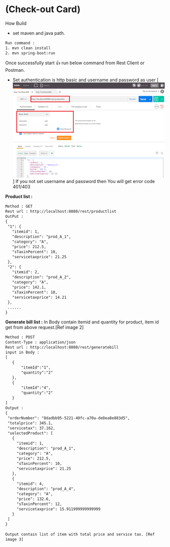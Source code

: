 # (Check-out Card)

How Build

 * set maven and java path.
  
 ```
 Run command : 
 1. mvn clean install
 2. mvn spring-boot:run

 ```
 Once successfully start :+1: run below command from Rest Client or Postman.
  
 - Set authentication is http basic and username and password as user [ ![Alt text](/img/productlist.png?raw=true "ref image 1")]
 If you not set username and password then You will get error code 401/403 
 
 **Product list  :**
 ```
 Method : GET
 Rest url : http://localhost:8080/rest/productlist
 OutPut : 
 {
  "1": {
    "itemid": 1,
    "description": "prod_A_1",
    "category": "A",
    "price": 212.5,
    "sTaxinPercent": 10,
    "servicetaxprice": 21.25
  },
  "2": {
    "itemid": 2,
    "description": "prod_A_2",
    "category": "A",
    "price": 142.1,
    "sTaxinPercent": 10,
    "servicetaxprice": 14.21
  }, 
  ......
}
 ```
 
 **Generate bill list  :**
 In Body contain itemid and quantity for product, item id get from above request.[Ref image 2]
 ```
 Method : POST
 Content-Type : application/json
 Rest url : http://localhost:8080/rest/generatebill
 input in Body : 
 [
	{
		"itemId":"1",
		"quantity":"2"
	},
	{
		"itemId":"4",
		"quantity":"2"
	}
]
Output : 
 {
  "orderNumber": "8dadbb95-5221-40fc-a70a-de8ea8e883d5",
  "totalprice": 345.1,
  "servicetax": 37.162,
  "selectedProduct": [
    {
      "itemid": 1,
      "description": "prod_A_1",
      "category": "A",
      "price": 212.5,
      "sTaxinPercent": 10,
      "servicetaxprice": 21.25
    },
    {
      "itemid": 4,
      "description": "prod_A_4",
      "category": "A",
      "price": 132.6,
      "sTaxinPercent": 12,
      "servicetaxprice": 15.911999999999999
    }
  ]
}

Output contain list of item with total price and service tax. [Ref image 3]
 ```
 